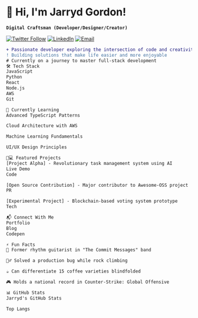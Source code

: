 # 👋 Hi, I'm Jarryd Gordon!

**`Digital Craftsman (Developer/Designer/Creator)`**

[![Twitter Follow](https://img.shields.io/badge/Twitter-1DA1F2?style=for-the-badge&logo=twitter&logoColor=white)](https://twitter.com/YourHandle)
[![LinkedIn](https://img.shields.io/badge/LinkedIn-0077B5?style=for-the-badge&logo=linkedin&logoColor=white)](https://linkedin.com/in/YourProfile)
[![Email](https://img.shields.io/badge/Gmail-D14836?style=for-the-badge&logo=gmail&logoColor=white)](mailto:your.email@domain.com)

```diff
+ Passionate developer exploring the intersection of code and creativity
! Building solutions that make life easier and more enjoyable
# Currently on a journey to master full-stack development
🛠️ Tech Stack
JavaScript
Python
React
Node.js
AWS
Git

🌱 Currently Learning
Advanced TypeScript Patterns

Cloud Architecture with AWS

Machine Learning Fundamentals

UI/UX Design Principles

👨💻 Featured Projects
[Project Alpha] - Revolutionary task management system using AI
Live Demo
Code

[Open Source Contribution] - Major contributor to Awesome-OSS project
PR

[Experimental Project] - Blockchain-based voting system prototype
Tech

📬 Connect With Me
Portfolio
Blog
Codepen

⚡ Fun Facts
🎸 Former rhythm guitarist in "The Commit Messages" band

🧗‍♂️ Solved a production bug while rock climbing

☕ Can differentiate 15 coffee varieties blindfolded

🎮 Holds a national record in Counter-Strike: Global Offensive

📊 GitHub Stats
Jarryd's GitHub Stats

Top Langs

